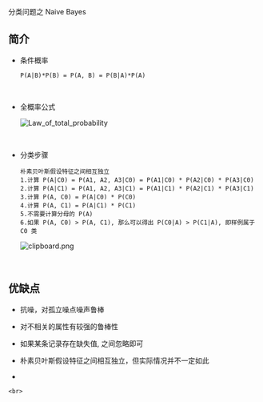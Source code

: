 分类问题之 Naive Bayes

##	简介

*	条件概率

	```
	P(A|B)*P(B) = P(A, B) = P(B|A)*P(A)
	```

	<br>

*	全概率公式

	![Law_of_total_probability](https://wikimedia.org/api/rest_v1/media/math/render/svg/c7929b8e24c4af9920cf0c17f5793df768d03562)

	<br>

*	分类步骤

	```
	朴素贝叶斯假设特征之间相互独立
	1.计算 P(A|C0) = P(A1, A2, A3|C0) = P(A1|C0) * P(A2|C0) * P(A3|C0)
	2.计算 P(A|C1) = P(A1, A2, A3|C1) = P(A1|C1) * P(A2|C1) * P(A3|C1)
	3.计算 P(A, C0) = P(A|C0) * P(C0)
	4.计算 P(A, C1) = P(A|C1) * P(C1)
	5.不需要计算分母的 P(A)
	6.如果 P(A, C0) > P(A, C1), 那么可以得出 P(C0|A) > P(C1|A), 即样例属于 C0 类
	```

	![clipboard.png](/img/bVbrQsu)

	<br>

##	优缺点

*	抗噪，对孤立噪点噪声鲁棒

*	对不相关的属性有较强的鲁棒性

*	如果某条记录存在缺失值, 之间忽略即可

*	朴素贝叶斯假设特征之间相互独立，但实际情况并不一定如此


*	

	<br>

<br>

<br><br>

<br><br>